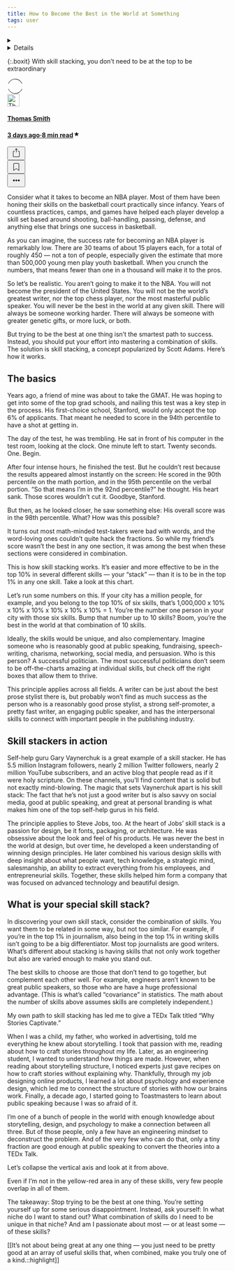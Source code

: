 ```yaml
---
title: How to Become the Best in the World at Something
tags: user
---
```


<link rel="stylesheet" href="/assets/css/toc.css">
<script src="/assets/js/toc.js"/></script>
<div class="toc-container">
    <details>
        <summary>
            <span class="toc-title"></span>
        </summary>
</details>
</div>

<div class="toc-container">
    <details>       
        <nav>
            <ul class="toc-list">
                <li class="re-li"><a href="#the_basics" title="The basics">The basics</a></li>
                <li class="re-li"><a href="#skill-stackers" title="Skill stackers in action">Skill stackers in action</a></li>
                <li class="re-li"><a href="#special-skill" title="What is your special skill stack?">What is your special skill stack?</a>
            <ul><li class="re-li"><a href="#" title="Click and read this paragraph">Analysis</a></li></ul></li>
                <li class="re-li"><a href="#chu-thich" title="Click and read this paragraph">Reference</a></li>
                <li class="re-li"><a href="#chu-thich" title="Click and read this paragraph">Reference</a></li>
                <li class="re-li"><a href="#chu-thich" title="Click and read this paragraph">Reference</a></li>
                <li class="re-li"><a href="#chu-thich" title="Click and read this paragraph">Reference</a></li>
                <li class="re-li"><a href="#chu-thich" title="Click and read this paragraph">Reference</a></li>
                <li class="re-li"><a href="#chu-thich" title="Click and read this paragraph">Reference</a></li>
                <li class="re-li"><a href="#chu-thich" title="Click and read this paragraph">Reference</a></li>
                <li class="re-li"><a href="#chu-thich" title="Click and read this paragraph">Reference</a></li>
                <li class="re-li"><a href="#chu-thich" title="Click and read this paragraph">Reference</a></li>
                <li class="re-li"><a href="#chu-thich" title="Click and read this paragraph">Reference</a></li>
                <li class="re-li"><a href="#chu-thich" title="Click and read this paragraph">Reference</a></li>
                <li class="re-li"><a href="#chu-thich" title="Click and read this paragraph">Reference</a></li>
                <li class="re-li"><a href="#chu-thich" title="Click and read this paragraph">Reference</a></li>
                <li class="re-li"><a href="#chu-thich" title="Click and read this paragraph">Reference</a></li>
                <li class="re-li"><a href="#chu-thich" title="Click and read this paragraph">Reference</a></li>
                <li class="re-li"><a href="#chu-thich" title="Click and read this paragraph">Reference</a></li>
                <li class="re-li"><a href="#chu-thich" title="Click and read this paragraph">Reference</a></li>
                <li class="re-li"><a href="#chu-thich" title="Click and read this paragraph">Reference</a></li>
                <li class="re-li"><a href="#chu-thich" title="Click and read this paragraph">Reference</a></li>
                <li class="re-li"><a href="#chu-thich" title="Click and read this paragraph">Reference</a></li>
                <li class="re-li"><a href="#chu-thich" title="Click and read this paragraph">Reference</a></li>
                <li class="re-li"><a href="#chu-thich" title="Click and read this paragraph">Reference</a></li>
                <li class="re-li"><a href="#chu-thich" title="Click and read this paragraph">Reference</a></li>
                <li class="re-li"><a href="#chu-thich" title="Click and read this paragraph">Reference</a></li>
                <li class="re-li"><a href="#chu-thich" title="Click and read this paragraph">Reference</a></li>
                <li class="re-li"><a href="#chu-thich" title="Click and read this paragraph">Reference</a></li>
                <li class="re-li"><a href="#chu-thich" title="Click and read this paragraph">Reference</a></li>
                <li class="re-li"><a href="#chu-thich" title="Click and read this paragraph">Reference</a></li>
                <li class="re-li"><a href="#chu-thich" title="Click and read this paragraph">Reference</a></li>
                <li class="re-li"><a href="#chu-thich" title="Click and read this paragraph">Reference</a></li>
                <li class="re-li"><a href="#chu-thich" title="Click and read this paragraph">Reference</a></li>
                <li class="re-li"><a href="#chu-thich" title="Click and read this paragraph">Reference</a></li>
                <li class="re-li"><a href="#chu-thich" title="Click and read this paragraph">Reference</a></li>
                <li class="re-li"><a href="#chu-thich" title="Click and read this paragraph">Reference</a></li>
            </ul>
        </nav>
    </details>
</div>

{:.boxit}
With skill stacking, you don’t need to be at the top to be extraordinary

<div class="ijk"><div class="ntt fb ik il im"><div class="o ntt"><div><a href="/@tomsmith585?source=post_page-----31cb8eba9d63----------------------" rel="noopener"><div class="ce in io"><div class="ip ntt fa o p gn iq ir is it iu eg"><svg width="36" height="36" viewBox="0 0 36 36"><path fill-rule="evenodd" clip-rule="evenodd" d="M18 1.87c-6.63 0-12.4 4.14-15.21 10.21L2 11.71C4.94 5.37 11 1 18 1s13.06 4.37 16 10.71l-.79.37C30.4 6.01 24.63 1.88 18 1.88zM2.79 23.92c2.81 6.07 8.58 10.2 15.21 10.2 6.63 0 12.4-4.13 15.21-10.2l.79.37C31.06 30.63 25 35 18 35S4.94 30.63 2 24.29l.79-.37z"></path></svg></div><img alt="Thomas Smith" class="am dp io in" src="https://miro.medium.com/fit/c/56/56/2*3vJU4sgGd_CmFQFl4wH6-Q.jpeg" width="28" height="28" style="margin-top: 0px;"></div></a></div><div class="iv ab ntt"><div class="ntt"><div style="flex:1"><span class="crr cs cb cc fgg"><a href="/@tomsmith585?source=post_page-----31cb8eba9d63----------------------" class="" rel="noopener"><h4 class="crr cs cb cc gjj">Thomas Smith</h4></a></span></div></div><span class="crr cs cb cc gh"><a class="" rel="noopener" href="/a-supercomputer-analyzed-covid-19-and-an-interesting-new-theory-has-emerged-31cb8eba9d63?source=post_page-----31cb8eba9d63----------------------"><h4 class="crr cs cb cc gh"><span class="iw"></span>3 days ago<span class="ix">·</span>8 min read<svg class="iy iz ja" width="15" height="15" viewBox="0 0 15 15"><path d="M7.44 2.32c.03-.1.09-.1.12 0l1.2 3.53a.29.29 0 0 0 .26.2h3.88c.11 0 .13.04.04.1L9.8 8.33a.27.27 0 0 0-.1.29l1.2 3.53c.03.1-.01.13-.1.07l-3.14-2.18a.3.3 0 0 0-.32 0L4.2 12.22c-.1.06-.14.03-.1-.07l1.2-3.53a.27.27 0 0 0-.1-.3L2.06 6.16c-.1-.06-.07-.12.03-.12h3.89a.29.29 0 0 0 .26-.19l1.2-3.52z"></path></svg></h4></a></span></div></div><div class="ntt jb jc jd je jf jg jh ji ex"><div class="ntt o"><div class="jj am"><div class="by" aria-hidden="false"><button class="bo ch ax ay az ba bb bc bd be dl dm bh dn do"><svg width="25" height="25" class="q"><g fill-rule="evenodd"><path d="M15.6 5a.42.42 0 0 0 .17-.3.42.42 0 0 0-.12-.33l-2.8-2.79a.5.5 0 0 0-.7 0l-2.8 2.8a.4.4 0 0 0-.1.32c0 .12.07.23.16.3h.02a.45.45 0 0 0 .57-.04l2-2V10c0 .28.23.5.5.5s.5-.22.5-.5V2.93l2.02 2.02c.08.07.18.12.3.13.11.01.21-.02.3-.08v.01"></path><path d="M18 7h-1.5a.5.5 0 0 0 0 1h1.6c.5 0 .9.4.9.9v10.2c0 .5-.4.9-.9.9H6.9a.9.9 0 0 1-.9-.9V8.9c0-.5.4-.9.9-.9h1.6a.5.5 0 0 0 .35-.15A.5.5 0 0 0 9 7.5a.5.5 0 0 0-.15-.35A.5.5 0 0 0 8.5 7H7a2 2 0 0 0-2 2v10c0 1.1.9 2 2 2h11a2 2 0 0 0 2-2V9a2 2 0 0 0-2-2"></path></g></svg></button></div></div><div class="jk am"><div><div class="iy"><div><div class="by" role="tooltip" aria-hidden="false" aria-describedby="1" aria-labelledby="1"><button class="bo ch ax ay az ba bb bc bd be dl dm bh dn do"><svg width="25" height="25" viewBox="0 0 25 25"><path d="M19 6a2 2 0 0 0-2-2H8a2 2 0 0 0-2 2v14.66h.01c.01.1.05.2.12.28a.5.5 0 0 0 .7.03l5.67-4.12 5.66 4.13a.5.5 0 0 0 .71-.03.5.5 0 0 0 .12-.29H19V6zm-6.84 9.97L7 19.64V6a1 1 0 0 1 1-1h9a1 1 0 0 1 1 1v13.64l-5.16-3.67a.49.49 0 0 0-.68 0z" fill-rule="evenodd"></path></svg></button></div></div></div></div></div><div class="jl am ag"><div class="by" aria-hidden="false"><div class="by" aria-hidden="false"><div class="am bk"><button class="bo ch ax ay az ba bb bc bd be dl dm bh dn do"><svg class="q jm jn" width="25" height="25"><path d="M5 12.5c0 .55.2 1.02.59 1.41.39.4.86.59 1.41.59.55 0 1.02-.2 1.41-.59.4-.39.59-.86.59-1.41 0-.55-.2-1.02-.59-1.41A1.93 1.93 0 0 0 7 10.5c-.55 0-1.02.2-1.41.59-.4.39-.59.86-.59 1.41zm5.62 0c0 .55.2 1.02.58 1.41.4.4.87.59 1.42.59.55 0 1.02-.2 1.41-.59.4-.39.59-.86.59-1.41 0-.55-.2-1.02-.59-1.41a1.93 1.93 0 0 0-1.41-.59c-.55 0-1.03.2-1.42.59-.39.39-.58.86-.58 1.41zm5.6 0c0 .55.2 1.02.58 1.41.4.4.87.59 1.43.59.56 0 1.03-.2 1.42-.59.39-.39.58-.86.58-1.41 0-.55-.2-1.02-.58-1.41a1.93 1.93 0 0 0-1.42-.59c-.56 0-1.04.2-1.43.59-.39.39-.58.86-.58 1.41z" fill-rule="evenodd"></path></svg></button></div></div></div></div></div></div></div></div>

Consider what it takes to become an NBA player. Most of them have been honing their skills on the basketball court practically since infancy. Years of countless practices, camps, and games have helped each player develop a skill set based around shooting, ball-handling, passing, defense, and anything else that brings one success in basketball.

As you can imagine, the success rate for becoming an NBA player is remarkably low. There are 30 teams of about 15 players each, for a total of roughly 450 — not a ton of people, especially given the estimate that more than 500,000 young men play youth basketball. When you crunch the numbers, that means fewer than one in a thousand will make it to the pros.

So let’s be realistic. You aren’t going to make it to the NBA. You will not become the president of the United States. You will not be the world’s greatest writer, nor the top chess player, nor the most masterful public speaker. You will never be the best in the world at any given skill. There will always be someone working harder. There will always be someone with greater genetic gifts, or more luck, or both.

But trying to be the best at one thing isn’t the smartest path to success. Instead, you should put your effort into mastering a combination of skills. The solution is skill stacking, a concept popularized by Scott Adams. Here’s how it works.

<h2 id="the_basics">The basics</h2>

Years ago, a friend of mine was about to take the GMAT. He was hoping to get into some of the top grad schools, and nailing this test was a key step in the process. His first-choice school, Stanford, would only accept the top 6% of applicants. That meant he needed to score in the 94th percentile to have a shot at getting in.

The day of the test, he was trembling. He sat in front of his computer in the test room, looking at the clock. One minute left to start. Twenty seconds. One. Begin.

After four intense hours, he finished the test. But he couldn’t rest because the results appeared almost instantly on the screen: He scored in the 90th percentile on the math portion, and in the 95th percentile on the verbal portion. “So that means I’m in the 92nd percentile?” he thought. His heart sank. Those scores wouldn’t cut it. Goodbye, Stanford.

But then, as he looked closer, he saw something else: His overall score was in the 98th percentile. What? How was this possible?

It turns out most math-minded test-takers were bad with words, and the word-loving ones couldn’t quite hack the fractions. So while my friend’s score wasn’t the best in any one section, it was among the best when these sections were considered in combination.

This is how skill stacking works. It’s easier and more effective to be in the top 10% in several different skills — your “stack” — than it is to be in the top 1% in any one skill. Take a look at this chart.

Let’s run some numbers on this. If your city has a million people, for example, and you belong to the top 10% of six skills, that’s 1,000,000 x 10% x 10% x 10% x 10% x 10% x 10% = 1. You’re the number one person in your city with those six skills. Bump that number up to 10 skills? Boom, you’re the best in the world at that combination of 10 skills.

Ideally, the skills would be unique, and also complementary. Imagine someone who is reasonably good at public speaking, fundraising, speech-writing, charisma, networking, social media, and persuasion. Who is this person? A successful politician. The most successful politicians don’t seem to be off-the-charts amazing at individual skills, but check off the right boxes that allow them to thrive.

This principle applies across all fields. A writer can be just about the best prose stylist there is, but probably won’t find as much success as the person who is a reasonably good prose stylist, a strong self-promoter, a pretty fast writer, an engaging public speaker, and has the interpersonal skills to connect with important people in the publishing industry.

<h2 id="skill-stackers">Skill stackers in action</h2>

Self-help guru Gary Vaynerchuk is a great example of a skill stacker. He has 5.5 million Instagram followers, nearly 2 million Twitter followers, nearly 2 million YouTube subscribers, and an active blog that people read as if it were holy scripture. On these channels, you’ll find content that is solid but not exactly mind-blowing. The magic that sets Vaynerchuk apart is his skill stack: The fact that he’s not just a good writer but is also savvy on social media, good at public speaking, and great at personal branding is what makes him one of the top self-help gurus in his field.

The principle applies to Steve Jobs, too. At the heart of Jobs’ skill stack is a passion for design, be it fonts, packaging, or architecture. He was obsessive about the look and feel of his products. He was never the best in the world at design, but over time, he developed a keen understanding of winning design principles. He later combined his various design skills with deep insight about what people want, tech knowledge, a strategic mind, salesmanship, an ability to extract everything from his employees, and entrepreneurial skills. Together, these skills helped him form a company that was focused on advanced technology and beautiful design.

<h2 id="special-skill">What is your special skill stack?</h2>

In discovering your own skill stack, consider the combination of skills. You want them to be related in some way, but not too similar. For example, if you’re in the top 1% in journalism, also being in the top 1% in writing skills isn’t going to be a big differentiator. Most top journalists are good writers. What’s different about stacking is having skills that not only work together but also are varied enough to make you stand out.

The best skills to choose are those that don’t tend to go together, but complement each other well. For example, engineers aren’t known to be great public speakers, so those who are have a huge professional advantage. (This is what’s called “covariance” in statistics. The math about the number of skills above assumes skills are completely independent.)

My own path to skill stacking has led me to give a TEDx Talk titled “Why Stories Captivate.”

When I was a child, my father, who worked in advertising, told me everything he knew about storytelling. I took that passion with me, reading about how to craft stories throughout my life. Later, as an engineering student, I wanted to understand how things are made. However, when reading about storytelling structure, I noticed experts just gave recipes on how to craft stories without explaining why. Thankfully, through my job designing online products, I learned a lot about psychology and experience design, which led me to connect the structure of stories with how our brains work. Finally, a decade ago, I started going to Toastmasters to learn about public speaking because I was so afraid of it.

I’m one of a bunch of people in the world with enough knowledge about storytelling, design, and psychology to make a connection between all three. But of those people, only a few have an engineering mindset to deconstruct the problem. And of the very few who can do that, only a tiny fraction are good enough at public speaking to convert the theories into a TEDx Talk.

Let’s collapse the vertical axis and look at it from above.

Even if I’m not in the yellow-red area in any of these skills, very few people overlap in all of them.

The takeaway: Stop trying to be the best at one thing. You’re setting yourself up for some serious disappointment. Instead, ask yourself: In what niche do I want to stand out? What combination of skills do I need to be unique in that niche? And am I passionate about most — or at least some — of these skills?

[[It’s not about being great at any one thing — you just need to be pretty good at an array of useful skills that, when combined, make you truly one of a kind.::highlight]]
